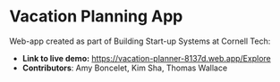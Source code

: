 # Vacation Planning App

Web-app created as part of Building Start-up Systems at Cornell Tech:

- **Link to live demo:** https://vacation-planner-8137d.web.app/Explore
- **Contributors**: Amy Boncelet, Kim Sha, Thomas Wallace
